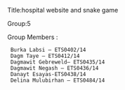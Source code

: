 Title:hospital website and snake game

Group:5

Group Members :

     Burka Labsi – ETS0402/14
     Dagm Taye – ETS0412/14 
     Dagmawit Gebreweld– ETS0435/14
     Dagmawit Negash – ETS0436/14
     Danayt Esayas-ETS0438/14 
     Delina Mulubirhan – ETS0484/14
